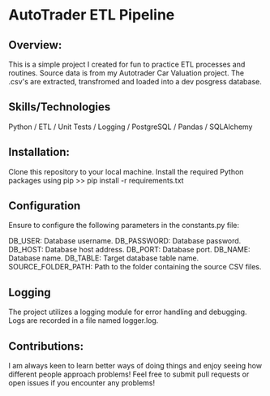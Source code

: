 # AutoTrader ETL Pipeline

## Overview: 

This is a simple project I created for fun to practice ETL processes and routines. Source data is from my Autotrader Car Valuation project. The .csv's are extracted, transfromed and loaded into a dev posgress database.

## Skills/Technologies
Python / ETL / Unit Tests / Logging / PostgreSQL / Pandas / SQLAlchemy

## Installation:
Clone this repository to your local machine.
Install the required Python packages using pip >>
pip install -r requirements.txt

## Configuration
Ensure to configure the following parameters in the constants.py file:

DB_USER: Database username.
DB_PASSWORD: Database password.
DB_HOST: Database host address.
DB_PORT: Database port.
DB_NAME: Database name.
DB_TABLE: Target database table name.
SOURCE_FOLDER_PATH: Path to the folder containing the source CSV files.

 ## Logging
The project utilizes a logging module for error handling and debugging. Logs are recorded in a file named logger.log.

## Contributions:
I am always keen to learn better ways of doing things and enjoy seeing how different people approach problems! Feel free to submit pull requests or open issues if you encounter any problems!
